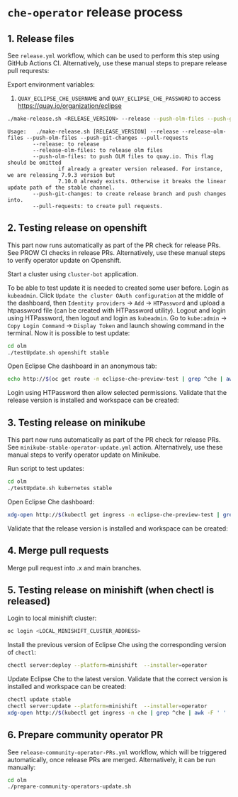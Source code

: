 # `che-operator` release process

## 1. Release files

See `release.yml` workflow, which can be used to perform this step using GitHub Actions CI.
Alternatively, use these manual steps to prepare release pull requrests:

Export environment variables:
1. `QUAY_ECLIPSE_CHE_USERNAME` and `QUAY_ECLIPSE_CHE_PASSWORD` to access https://quay.io/organization/eclipse

```bash
./make-release.sh <RELEASE_VERSION> --release --push-olm-files --push-git-changes --pull-requests
```

```
Usage:   ./make-release.sh [RELEASE_VERSION] --release --release-olm-files --push-olm-files --push-git-changes --pull-requests
        --release: to release
        --release-olm-files: to release olm files
        --push-olm-files: to push OLM files to quay.io. This flag should be omitted
                if already a greater version released. For instance, we are releasing 7.9.3 version but
                7.10.0 already exists. Otherwise it breaks the linear update path of the stable channel.
        --push-git-changes: to create release branch and push changes into.
        --pull-requests: to create pull requests.
```

## 2. Testing release on openshift

This part now runs automatically as part of the PR check for release PRs. See PROW CI checks in release PRs.
Alternatively, use these manual steps to verify operator update on Openshift.

Start a cluster using `cluster-bot` application.

To be able to test update it is needed to created some user before. Login as `kubeadmin`. Click `Update the cluster OAuth configuration` at the middle of the dashboard, then `Identity providers` -> `Add` -> `HTPassword` and upload a htpassword file (can be created with HTPassword utility). Logout and login using HTPassword, then logout and login as `kubeadmin`. Go to `kube:admin` -> `Copy Login Command` -> `Display Token` and launch showing command in the terminal. Now it is possible to test update:

```bash
cd olm
./testUpdate.sh openshift stable
```

Open Eclipse Che dashboard in an anonymous tab:

```bash
echo http://$(oc get route -n eclipse-che-preview-test | grep ^che | awk -F ' ' '{ print $2 }')
```

Login using HTPassword then allow selected permissions. Validate that the release version is installed and workspace can be created:

## 3. Testing release on minikube

This part now runs automatically as part of the PR check for release PRs. See `minikube-stable-operator-update.yml` action.
Alternatively, use these manual steps to verify operator update on Minikube.

Run script to test updates:

```bash
cd olm
./testUpdate.sh kubernetes stable
```

Open Eclipse Che dashboard:

```bash
xdg-open http://$(kubectl get ingress -n eclipse-che-preview-test | grep ^che | awk -F ' ' '{ print $2 }')
```

Validate that the release version is installed and workspace can be created:

## 4. Merge pull requests

Merge pull request into .x and main branches.

## 5. Testing release on minishift (when chectl is released)

Login to local minishift cluster:

```bash
oc login <LOCAL_MINISHIFT_CLUSTER_ADDRESS>
```

Install the previous version of Eclipse Che using the corresponding version of `chectl`:

```bash
chectl server:deploy --platform=minishift  --installer=operator
```

Update Eclipse Che to the latest version. Validate that the correct version is installed and workspace can be created:

```bash
chectl update stable
chectl server:update --platform=minishift  --installer=operator
xdg-open http://$(kubectl get ingress -n che | grep ^che | awk -F ' ' '{ print $2 }')
```

## 6. Prepare community operator PR

See `release-community-operator-PRs.yml` workflow, which will be triggered automatically, once release PRs are merged.
Alternatively, it can be run manually:

```bash
cd olm
./prepare-community-operators-update.sh
```

